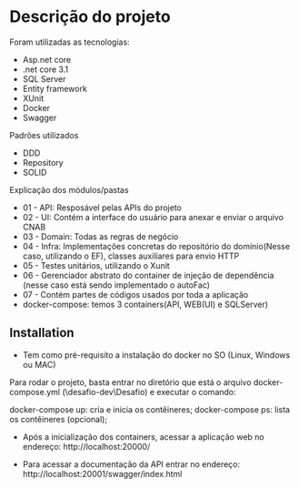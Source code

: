 # Descrição do projeto

Foram utilizadas as tecnologias:
- Asp.net core
- .net core 3.1
- SQL Server
- Entity framework
- XUnit
- Docker
- Swagger

Padrões utilizados
- DDD
- Repository
- SOLID

Explicação dos módulos/pastas
- 01 - API: Resposável pelas APIs do projeto
- 02 - UI: Contém a interface do usuário para anexar e enviar o arquivo CNAB
- 03 - Domain: Todas as regras de negócio
- 04 - Infra: Implementações concretas do repositório do domínio(Nesse caso, utilizando o EF), classes auxiliares para envio HTTP
- 05 - Testes unitários, utilizando o Xunit
- 06 - Gerenciador abstrato do container de injeção de dependência (nesse caso está sendo implementado o autoFac)
- 07 - Contém partes de códigos usados por toda a aplicação
- docker-compose: temos 3 containers(API, WEB(UI) e SQLServer)


## Installation
- Tem como pré-requisito a instalação do docker no SO (Linux, Windows ou MAC)

Para rodar o projeto, basta entrar no diretório que está o arquivo docker-compose.yml (\desafio-dev\Desafio) e executar o comando:

 docker-compose up: cria e inicia os contêineres;
 docker-compose ps: lista os contêineres (opcional);

 - Após a inicialização dos containers, acessar a aplicação web no endereço:
 http://localhost:20000/
 
 - Para acessar a documentação da API entrar no endereço:
 http://localhost:20001/swagger/index.html
